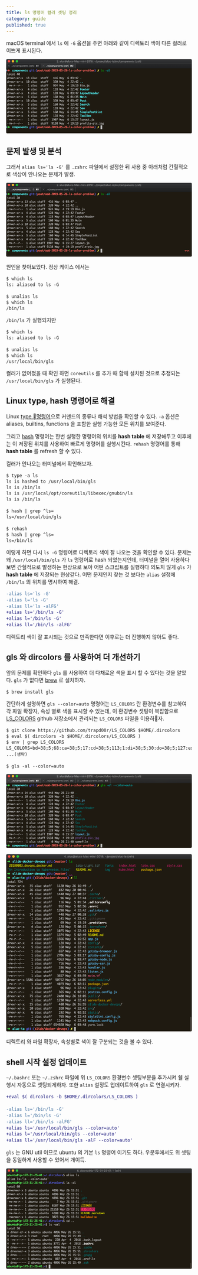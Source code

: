 ```yaml
---
title: ls 명령어 컬러 셋팅 정리
category: guide
published: true
---
```


macOS terminal 에서 `ls` 에 `-G` 옵션을 주면 아래와 같이 디렉토리 색이
다른 컬러로 이쁘게 표시된다.

![normal case](./case-normal.png)

## 문제 발생 및 분석
그래서 `alias ls='ls -G'` 를 `.zshrc` 파일에서 설정한 뒤 사용 중
아래처럼 간헐적으로 색상이 안나오는 문제가 발생.

![normal case](./case-no-color.png)

원인을 찾아보았다. 정상 케이스 에서는
```shell
$ which ls
ls: aliased to ls -G

$ unalias ls    
$ which ls
/bin/ls
```

`/bin/ls` 가 실행되지만
```shell
$ which ls
ls: aliased to ls -G

$ unalias ls    
$ which ls
/usr/local/bin/gls
```

컬러가 없어졌을 때 확인 하면 `coreutils` 를 추가 때 함께 설치된 것으로 추정되는
`/usr/local/bin/gls` 가 실행된다.

## Linux type, hash 명령어로 해결
Linux [type 명령어][type_guide]으로 커맨드의 종류나 해석 방법을 확인할 수 있다.
`-a` 옵션은 aliases, builtins, functions 을 포함한 실행 가능한 모든 위치를 보여준다.

그리고 [hash][linux_hash] 명령어는 한번 실행한 명령어의 위치를 **hash table** 에 저장해두고
이후에는 이 저장된 위치를 사용하여 빠르게 명령어를 실행시킨다. `rehash` 명령어를 통해
**hash table** 를 refresh 할 수 있다.

컬러가 안나오는 터미널에서 확인해보자.
```shell
$ type -a ls
ls is hashed to /usr/local/bin/gls
ls is /bin/ls
ls is /usr/local/opt/coreutils/libexec/gnubin/ls
ls is /bin/ls

$ hash | grep ^ls=
ls=/usr/local/bin/gls

$ rehash
$ hash | grep ^ls=
ls=/bin/ls
```

이렇게 하면 다시 `ls -G` 명령어로 디렉토리 색이 잘 나오는 것을 확인할 수 있다.
문제는 왜 `/usr/local/bin/gls` 가 `ls` 명령어로 hash 되었는지인데,
터미널을 열어 사용하다보면 간헐적으로 발생하는 현상으로 보아 어떤 스크립트를
실행하다 의도치 않게 `gls` 가 **hash table** 에 저장되는 현상같다.
어떤 문제인지 찾는 것 보다는 `alias` 설정에 `/bin/ls` 의 위치를 명시하여 해결.

```diff
-alias ls='ls -G'
-alias l='ls -G'
-alias ll='ls -alFG'
+alias ls='/bin/ls -G'
+alias l='/bin/ls -G'
+alias ll='/bin/ls -alFG'
```

디렉토리 색이 잘 표시되는 것으로 만족한다면 이후로는 더 진행하지 않아도 좋다.

## gls 와 dircolors 를 사용하여 더 개선하기
앞의 문제를 확인하다 `gls` 를 사용하여 더 다채로운 색을 표시 할 수 있다는 것을 알았다.
`gls` 가 없다면 [brew][brew] 로 설치하자.

```shell
$ brew install gls
```

간단하게 설명하면 `gls --color=auto` 명령어는 `LS_COLORS` 란 환경변수를 참고하여
각 파일 확장자, 속성 별로 색을 표시할 수 있는데, 이 환경변수 셋팅이 복잡함으로
[LS_COLORS][LS_COLORS] github 저장소에서 관리되는 `LS_COLORS` 파일을 이용하자.

```shell
$ git clone https://github.com/trapd00r/LS_COLORS $HOME/.dircolors
$ eval $( dircolors -b $HOME/.dircolors/LS_COLORS )
$ env | grep LS_COLORS
LS_COLORS=bd=38;5;68:ca=38;5;17:cd=38;5;113;1:di=38;5;30:do=38;5;127:ex=38;5;208;1:pi=38;5;126
...(생략)

$ gls -al --color=auto
```

![gls](./gls-color-auto.png)

![gls](./gls-color-auto2.png)

디렉토리 와 파일 확장자, 속성별로 색이 잘 구분되는 것을 볼 수 있다.

## shell 시작 설정 업데이트
`~/.bashrc` 또는 `~/.zshrc` 파일에 위 `LS_COLORS` 환경변수 셋팅부분을 추가시켜
쉘 실행시 자동으로 셋팅되게하자. 또한 `alias` 설정도 업데이트하여 `gls` 로 연결시키자.

```diff
+eval $( dircolors -b $HOME/.dircolors/LS_COLORS )

-alias ls='/bin/ls -G'
-alias l='/bin/ls -G'
-alias ll='/bin/ls -alFG'
+alias ls='/usr/local/bin/gls --color=auto'
+alias l='/usr/local/bin/gls --color=auto'
+alias ll='/usr/local/bin/gls -alF --color=auto'
```

`gls` 는 GNU util 이므로 ubuntu 의 기본 `ls` 명령어 이기도 하다.
우분투에서도 위 셋팅을 동일하게 사용할 수 있어서 개이득.

![ubunt ls](./ubuntu-ls.png)

[type_guide]: https://bash.cyberciti.biz/guide/Type_command#type_-a_Command_Examples
[linux_hash]: https://en.wikipedia.org/wiki/Hash_(Unix)
[LS_COLORS]: https://github.com/trapd00r/LS_COLORS
[brew]: https://brew.sh/
